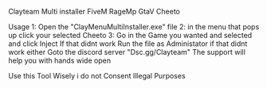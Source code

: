 Clayteam Multi installer FiveM RageMp GtaV Cheeto

Usage
1: Open the "ClayMenuMultiInstaller.exe" file 
2: in the menu that pops up click your selected Cheeto
3: Go in the Game you wanted and selected and click Inject
 If that didnt work Run the file as Administator
 if that didnt work either Goto the discord server "Dsc.gg/Clayteam" The support will help you with hands wide open


Use this Tool Wisely i do not Consent Illegal Purposes